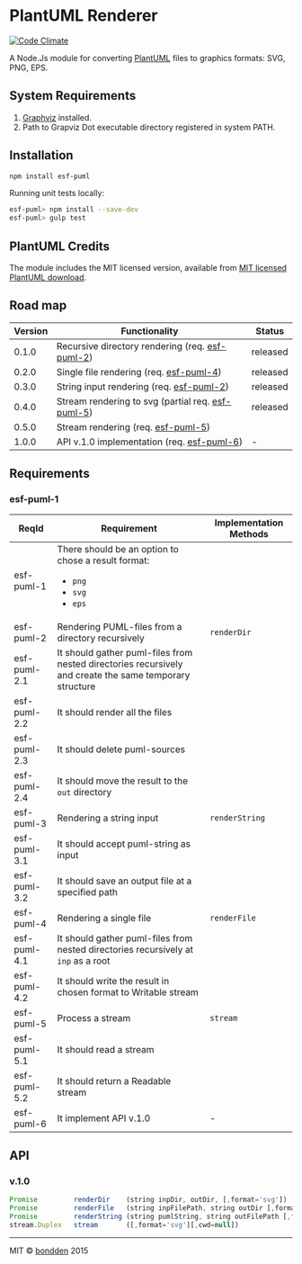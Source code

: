 # PlantUML Renderer

[![Code Climate](https://codeclimate.com/github/bondden/esf-puml/badges/gpa.svg)](https://codeclimate.com/github/bondden/esf-puml)

A Node.Js module for converting [PlantUML](http://plantuml.com) files to graphics formats: SVG, PNG, EPS.

## System Requirements

1. [Graphviz](http://www.graphviz.org/) installed.
2. Path to Grapviz Dot executable directory registered in system PATH.

## Installation

```bash
npm install esf-puml
```
Running unit tests locally:

```bash
esf-puml> npm install --save-dev
esf-puml> gulp test
```

## PlantUML Credits

The module includes the MIT licensed version, available from [MIT licensed PlantUML download](http://plantuml.com/download.html#mit).

## Road map

| Version | Functionality                                                   | Status   |
|---      |---                                                              |---       |
| 0.1.0   | Recursive directory rendering (req. [esf-puml-2](esf-puml-2))   | released |
| 0.2.0   | Single file rendering (req. [esf-puml-4](esf-puml-4))           | released |
| 0.3.0   | String input rendering (req. [esf-puml-2](esf-puml-2))          | released |
| 0.4.0   | Stream rendering to svg (partial req. [esf-puml-5](esf-puml-5)) | released |
| 0.5.0   | Stream rendering (req. [esf-puml-5](esf-puml-5))                |          |
| 1.0.0   | API v.1.0 implementation (req. [esf-puml-6](esf-puml-6))        |   -      |

## Requirements

### esf-puml-1
| ReqId        | Requirement                                                                                              | Implementation Methods |
|---           |---                                                                                                       |---                     |
| esf-puml-1   | There should be an option to chose a result format: <ul><li>`png`</li><li>`svg`</li><li>`eps`</li></ul>  |                        |
| esf-puml-2   | Rendering PUML-files from a directory recursively                                                        | `renderDir`            |
| esf-puml-2.1 | It should gather puml-files from nested directories recursively and create the same temporary structure  |                        |
| esf-puml-2.2 | It should render all the files                                                                           |                        |
| esf-puml-2.3 | It should delete puml-sources                                                                            |                        |
| esf-puml-2.4 | It should move the result to the `out` directory                                                         |                        |
| esf-puml-3   | Rendering a string input                                                                                 | `renderString`         |
| esf-puml-3.1 | It should accept puml-string as input                                                                    |                        |
| esf-puml-3.2 | It should save an output file at a specified path                                                        |                        |
| esf-puml-4   | Rendering a single file                                                                                  | `renderFile`           |
| esf-puml-4.1 | It should gather puml-files from nested directories recursively at `inp` as a root                       |                        |
| esf-puml-4.2 | It should write the result in chosen format to Writable stream                                           |                        |
| esf-puml-5   | Process a stream                                                                                         | `stream`               |
| esf-puml-5.1 | It should read a stream                                                                                  |                        |
| esf-puml-5.2 | It should return a Readable stream                                                                       |                        |
| esf-puml-6   | It implement API v.1.0                                                                                   |           -            |

## API

### v.1.0

```javascript
Promise         renderDir    (string inpDir, outDir, [,format='svg'])                 //
Promise         renderFile   (string inpFilePath, string outDir [,format='svg'])      //
Promise         renderString (string pumlString, string outFilePath [,format='svg'])  //
stream.Duplex   stream       ([,format='svg'][,cwd=null])                             // custom CWd
```

-----
MIT © [bondden](https://github.com/bondden) 2015
